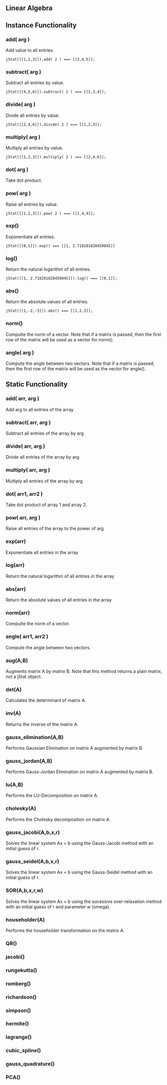 ## Linear Algebra

## Instance Functionality

### add( arg )

Add value to all entries.

    jStat([[1,2,3]]).add( 2 ) === [[3,4,5]];

### subtract( arg )

Subtract all entries by value.

    jStat([[4,5,6]]).subtract( 2 ) === [[2,3,4]];

### divide( arg )

Divide all entries by value.

    jStat([[2,4,6]]).divide( 2 ) === [[1,2,3]];

### multiply( arg )

Multiply all entries by value.

    jStat([[1,2,3]]).multiply( 2 ) === [[2,4,6]];

### dot( arg )

Take dot product.

### pow( arg )

Raise all entries by value.

    jStat([[1,2,3]]).pow( 2 ) === [[1,4,9]];

### exp()

Exponentiate all entries.

    jStat([[0,1]]).exp() === [[1, 2.718281828459045]]

### log()

Return the natural logarithm of all entries.

    jStat([[1, 2.718281828459045]]).log() === [[0,1]];

### abs()

Return the absolute values of all entries.

    jStat([[1,-2,-3]]).abs() === [[1,2,3]];

### norm()

Compulte the norm of a vector. Note that if a matrix is passed, then the
first row of the matrix will be used as a vector for norm().

### angle( arg )

Compute the angle between two vectors. Note that if a matrix is passed, then
the first row of the matrix will be used as the vector for angle().

## Static Functionality

### add( arr, arg )

Add arg to all entries of the array

### subtract( arr, arg )

Subtract all entries of the array by arg

### divide( arr, arg )

Divide all entries of the array by arg.

### multiply( arr, arg )

Multiply all entries of the array by arg.

### dot( arr1, arr2 )

Take dot product of array 1 and array 2.

### pow( arr, arg )

Raise all entries of the array to the power of arg

### exp(arr)

Exponentiate all entries in the array

### log(arr)

Return the natural logarithm of all entries in the array

### abs(arr)

Return the absolute values of all entries in the array

### norm(arr)

Compulte the norm of a vector.

### angle( arr1, arr2 )

Compute the angle between two vectors.

### aug(A,B)

Augments matrix A by matrix B. Note that this method returns a plain matrix,
not a jStat object.

### det(A)

Calculates the determinant of matrix A.

### inv(A)

Returns the inverse of the matrix A.

### gauss_elimination(A,B)

Performs Gaussian Elimination on matrix A augmented by matrix B.

### gauss_jordan(A,B)

Performs Gauss-Jordan Elimination on matrix A augmented by matrix B.

### lu(A,B)

Performs the LU-Decomposition on matrix A.

### cholesky(A)

Performs the Cholesky decomposition on matrix A.

### gauss_jacobi(A,b,x,r)

Solves the linear system Ax = b using the Gauss-Jacobi method with an initial guess of r.

### gauss_seidel(A,b,x,r)

Solves the linear system Ax = b using the Gauss-Seidel method with an initial guess of r.

### SOR(A,b,x,r,w)

Solves the linear system Ax = b using the sucessive over-relaxation method with an initial guess of r and parameter w (omega).

### householder(A)

Performs the householder transformation on the matrix A.

### QR()

### jacobi()

### rungekutta()

### romberg()

### richardson()

### simpson()

### hermite()

### lagrange()

### cubic_spline()

### gauss_quadrature()

### PCA()
